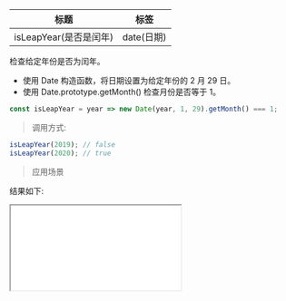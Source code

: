 | 标题                   | 标签       |
| ---------------------- | ---------- |
| isLeapYear(是否是闰年) | date(日期) |

检查给定年份是否为闰年。

- 使用 Date 构造函数，将日期设置为给定年份的 2 月 29 日。
- 使用 Date.prototype.getMonth() 检查月份是否等于 1。

```js
const isLeapYear = year => new Date(year, 1, 29).getMonth() === 1;
```

> 调用方式:

```js
isLeapYear(2019); // false
isLeapYear(2020); // true
```

> 应用场景

<div class="code-editor" data-url="codes/javascript/html/isLeapYear.html" data-language="html"></div>

结果如下:

<iframe src="codes/javascript/html/isLeapYear.html"></iframe>
